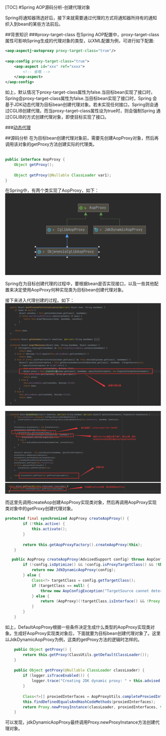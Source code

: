
[TOC]
#Spring AOP源码分析-创建代理对象

Spring将通知器筛选好后，接下来就需要通过代理的方式将通知器所持有的通知织入到bean的某些方法前后。


##背景知识
###proxy-target-class
在Spring AOP配置中，proxy-target-class属性可影响Spring生成的代理对象的类型，以XML配置为例，可进行如下配置:
```xml
<aop:aspectj-autoproxy proxy-target-class="true"/>

<aop:config proxy-target-class="true">
    <aop:aspect id="xxx" ref="xxxx">
        <!-- 省略 -->
    </aop:aspect>
</aop:config>
```

如上，默认情况下proxy-target-class属性为false.当目标bean实现了接口时，Spring会proxy-target-class属性为false.当目标bean实现了接口时，Spring 会基于JDK动态代理为目标bean创建代理对象。若未实现任何接口，Spring则会通过CGLIB创建代理。而当proxy-target-class属性设为true时，则会强制Spring 通过CGLIB的方式创建代理对象，即使目标实现了接口。

###[动态代理](./Spring%20JDK和cglib动态代理.md)





##源码分析
在为目标bean创建代理对象前，需要先创建AopProxy对象，然后再调用该对象的getProxy方法创建实际的代理类。
```java

public interface AopProxy {
    Object getProxy();

    Object getProxy(@Nullable ClassLoader var1);
}

```
在Spring中，有两个类实现了AopProxy，如下：
![图 1](../../images/ecaf472e697e4c11afaa23f1ffbb33069fbb627f355bbc8dc53a5a0d503bd680.png)  

Spring在为目标创建代理的过程中，要根据bean是否实现接口，以及一些其他配置来决定使用AopProxy何种实现类为目标bean创建代理对象。

接下来进入代理创建的过程。如下：
![图 2](../../images/0ebac5b965c7502b0e3851e482611d8cfcb527ad6e1293054a47eaa7085d45c5.png)  

![图 3](../../images/be8701a24a2a6374bc882b3653e021f242c0cf4496617f153fe5764360ca3cc2.png)  
![图 4](../../images/c43a78db0c42cc18c2e4cba564a4b2507fbcd4b65a8a74f76989c7e81691bed3.png)  


而这里先调用createAop创建AopProxy实现类对象，然后再调用AopProxy实现类对象中的getProxy创建代理对象。

```java
protected final synchronized AopProxy createAopProxy() {
        if (!this.active) {
            this.activate();
        }

        return this.getAopProxyFactory().createAopProxy(this);
    }
```


```java
   public AopProxy createAopProxy(AdvisedSupport config) throws AopConfigException {
        if (!config.isOptimize() && !config.isProxyTargetClass() && !this.hasNoUserSuppliedProxyInterfaces(config)) {
            return new JdkDynamicAopProxy(config);
        } else {
            Class<?> targetClass = config.getTargetClass();
            if (targetClass == null) {
                throw new AopConfigException("TargetSource cannot determine target class: Either an interface or a target is required for proxy creation.");
            } else {
                return (AopProxy)(!targetClass.isInterface() && !Proxy.isProxyClass(targetClass) ? new ObjenesisCglibAopProxy(config) : new JdkDynamicAopProxy(config));
            }
        }
    }

```

如上，DefaultAopProxy根据一些条件决定生成什么类型的AopProxy实现类对象。生成好AopProxy实现类对象后，下面就要为目标bean创建代理对象了。这里以JdkDynamicAopProxy为例，这类的getProxy方法的逻辑时怎样的。

```java
    public Object getProxy() {
        return this.getProxy(ClassUtils.getDefaultClassLoader());
    }

    public Object getProxy(@Nullable ClassLoader classLoader) {
        if (logger.isTraceEnabled()) {
            logger.trace("Creating JDK dynamic proxy: " + this.advised.getTargetSource());
        }

        Class<?>[] proxiedInterfaces = AopProxyUtils.completeProxiedInterfaces(this.advised, true);
        this.findDefinedEqualsAndHashCodeMethods(proxiedInterfaces);
        return Proxy.newProxyInstance(classLoader, proxiedInterfaces, this);
    }

```
可以发现，jdkDynamicAopProxy最终调用Proxy.newProxyInstance方法创建代理对象。